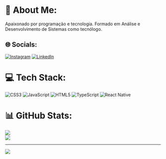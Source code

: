 # 💫 About Me:
Apaixonado por programação e tecnologia. Formado em Análise e Desenvolvimento de Sistemas como tecnólogo.


## 🌐 Socials:
[![Instagram](https://img.shields.io/badge/Instagram-%23E4405F.svg?logo=Instagram&logoColor=white)](https://instagram.com/lucas.oli_) [![LinkedIn](https://img.shields.io/badge/LinkedIn-%230077B5.svg?logo=linkedin&logoColor=white)](https://linkedin.com/in/https://www.linkedin.com/in/lucas-oliveira-farias/) 

# 💻 Tech Stack:
![CSS3](https://img.shields.io/badge/css3-%231572B6.svg?style=for-the-badge&logo=css3&logoColor=white) ![JavaScript](https://img.shields.io/badge/javascript-%23323330.svg?style=for-the-badge&logo=javascript&logoColor=%23F7DF1E) ![HTML5](https://img.shields.io/badge/html5-%23E34F26.svg?style=for-the-badge&logo=html5&logoColor=white) ![TypeScript](https://img.shields.io/badge/typescript-%23007ACC.svg?style=for-the-badge&logo=typescript&logoColor=white) ![React Native](https://img.shields.io/badge/react_native-%2320232a.svg?style=for-the-badge&logo=react&logoColor=%2361DAFB)
# 📊 GitHub Stats:
![](https://github-readme-stats.vercel.app/api?username=lucasofaria&theme=dracula&hide_border=false&include_all_commits=true&count_private=true)<br/>
![](https://github-readme-streak-stats.herokuapp.com/?user=lucasofaria&theme=dracula&hide_border=false)<br/>


---
[![](https://visitcount.itsvg.in/api?id=lucasofaria&icon=0&color=0)](https://visitcount.itsvg.in)

<!-- Proudly created with GPRM ( https://gprm.itsvg.in ) -->
